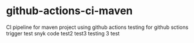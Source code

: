 # github-actions-ci-maven
CI pipeline for maven project using github actions
testing for github sctions trigger
test snyk code
test2
test3
testing 3
test
